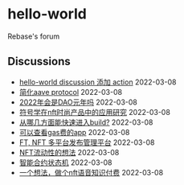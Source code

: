# hello-world
Rebase's forum

## Discussions
- [hello-world discussion 添加 action](https://github.com/rebase-network/hello-world/discussions/33) 2022-03-08
- [简化aave protocol](https://github.com/rebase-network/hello-world/discussions/34) 2022-03-08
- [2022年会是DAO元年吗](https://github.com/rebase-network/hello-world/discussions/36) 2022-03-08
- [符号学在nft时尚产品中的应用研究](https://github.com/rebase-network/hello-world/discussions/41) 2022-03-08
- [从哪几方面能快速进入build?](https://github.com/rebase-network/hello-world/discussions/43) 2022-03-08
- [可以查看gas费的app](https://github.com/rebase-network/hello-world/discussions/45) 2022-03-08
- [FT, NFT 多平台发布管理平台](https://github.com/rebase-network/hello-world/discussions/47) 2022-03-08
- [NFT流动性的想法](https://github.com/rebase-network/hello-world/discussions/49) 2022-03-08
- [智能合约状态机](https://github.com/rebase-network/hello-world/discussions/50) 2022-03-08
- [一个想法，做个nft语音知识付费](https://github.com/rebase-network/hello-world/discussions/52) 2022-03-08

